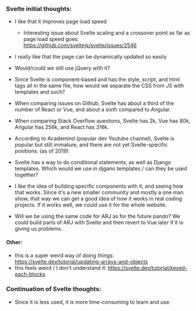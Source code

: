### Svelte initial thoughts:

- I like that it improves page load speed
	- Interesting issue about Svelte scaling and a crossover point as far as page load speed goes: https://github.com/sveltejs/svelte/issues/2546
- I really like that the page can be dynamically updated so easily
	
- Would/could we still use jQuery with it?

- Since Svelte is component-based and has the style, script, and html tags all in the same file, how would we separate the CSS from JS with templates and such?
- When comparing issues on Github, Svelte has about a third of the number of React or Vue, and about a sixth compared to Angular.
- When comparing Stack Overflow questions, Svelte has 2k, Vue has 80k, Angular has 256k, and React has 316k.
- According to Academind (popular dev Youtube channel), Svelte is popular but still immature, and there are not yet Svelte-specific positions. (as of 2019)
- Svelte has a way to do conditional statements, as well as Django templates. Which would we use in djgano templates / can they be used together?
- I like the idea of building specific components with it, and seeing how that works. Since it's a new smaller community and mostly a one man show, that way we can get a good idea of how it works in real coding projects. If it works well, we could use it for the whole website.
- Will we be using the same code for ARJ as for the future pando? We could build parts of ARJ with Svelte and then revert to Vue later if it is giving us problems.

#### Other:
- this is a super weird way of doing things: https://svelte.dev/tutorial/updating-arrays-and-objects
- this feels weird / I don't understand it: https://svelte.dev/tutorial/keyed-each-blocks

### Continuation of Svelte thoughts:

- Since it is less used, it is more time-consuming to learn and use.
